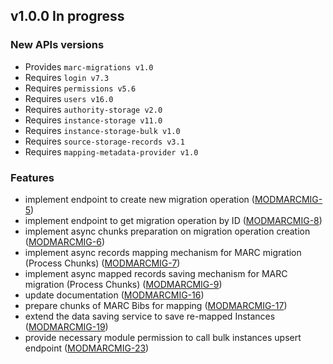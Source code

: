 ## v1.0.0 In progress
### New APIs versions
* Provides `marc-migrations v1.0`
* Requires `login v7.3`
* Requires `permissions v5.6`
* Requires `users v16.0`
* Requires `authority-storage v2.0`
* Requires `instance-storage v11.0`
* Requires `instance-storage-bulk v1.0`
* Requires `source-storage-records v3.1`
* Requires `mapping-metadata-provider v1.0`

### Features
* implement endpoint to create new migration operation ([MODMARCMIG-5](https://issues.folio.org/browse/MODMARCMIG-5))
* implement endpoint to get migration operation by ID ([MODMARCMIG-8](https://issues.folio.org/browse/MODMARCMIG-8))
* implement async chunks preparation on migration operation creation ([MODMARCMIG-6](https://issues.folio.org/browse/MODMARCMIG-6))
* implement async records mapping mechanism for MARC migration (Process Chunks) ([MODMARCMIG-7](https://issues.folio.org/browse/MODMARCMIG-7))
* implement async mapped records saving mechanism for MARC migration (Process Chunks) ([MODMARCMIG-9](https://issues.folio.org/browse/MODMARCMIG-9))
* update documentation ([MODMARCMIG-16](https://issues.folio.org/browse/MODMARCMIG-16))
* prepare chunks of MARC Bibs for mapping ([MODMARCMIG-17](https://folio-org.atlassian.net/browse/MODMARCMIG-17))
* extend the data saving service to save re-mapped Instances ([MODMARCMIG-19](https://folio-org.atlassian.net/browse/MODMARCMIG-19))
* provide necessary module permission to call bulk instances upsert endpoint ([MODMARCMIG-23](https://folio-org.atlassian.net/browse/MODMARCMIG-23))
